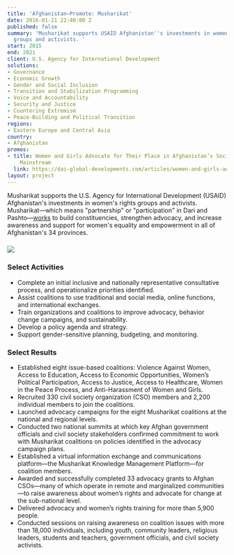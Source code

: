 ```yaml
---
title: 'Afghanistan—Promote: Musharikat'
date: 2016-01-21 22:40:00 Z
published: false
summary: 'Musharikat supports USAID Afghanistan''s investments in women''s rights
  groups and activists. '
start: 2015
end: 2021
client: U.S. Agency for International Development
solutions:
- Governance
- Economic Growth
- Gender and Social Inclusion
- Transition and Stabilization Programming
- Voice and Accountability
- Security and Justice
- Countering Extremism
- Peace-Building and Political Transition
regions:
- Eastern Europe and Central Asia
country:
- Afghanistan
promos:
- title: Women and Girls Advocate for Their Place in Afghanistan’s Social and Political
    Mainstream
  link: https://dai-global-developments.com/articles/women-and-girls-advocate-for-their-place-in-afghanistans-social-and-political-mainstream
layout: project
---
```


Musharikat supports the U.S. Agency for International Development (USAID) Afghanistan's investments in women's rights groups and activists. Musharikat—which means "partnership" or "participation" in Dari and Pashto—[works](https://dai-global-developments.com/articles/women-and-girls-advocate-for-their-place-in-afghanistans-social-and-political-mainstream) to build constituencies, strengthen advocacy, and increase awareness and support for women's equality and empowerment in all of Afghanistan's 34 provinces.

### ![](https://assetify-dai.com/projects/Musharikat-web.jpg)

### Select Activities

* Complete an initial inclusive and nationally representative consultative process, and operationalize priorities identified.
* Assist coalitions to use traditional and social media, online functions, and international exchanges.
* Train organizations and coalitions to improve advocacy, behavior change campaigns, and sustainability.
* Develop a policy agenda and strategy.
* Support gender-sensitive planning, budgeting, and monitoring.

### Select Results

* Established eight issue-based coalitions: Violence Against Women, Access to Education, Access to Economic Opportunities, Women’s Political Participation, Access to Justice, Access to Healthcare, Women in the Peace Process, and Anti-Harassment of Women and Girls.
* Recruited 330 civil society organization (CSO) members and 2,200 individual members to join the coalitions.
* Launched advocacy campaigns for the eight Musharikat coalitions at the national and regional levels.
* Conducted two national summits at which key Afghan government officials and civil society stakeholders confirmed commitment to work with Musharikat coalitions on policies identified in the advocacy campaign plans.
* Established a virtual information exchange and communications platform—the Musharikat Knowledge Management Platform—for coalition members.
* Awarded and successfully completed 33 advocacy grants to Afghan CSOs—many of which operate in remote and marginalized communities—to raise awareness about women’s rights and advocate for change at the sub-national level.
* Delivered advocacy and women’s rights training for more than 5,900 people.
* Conducted sessions on raising awareness on coalition issues with more than 18,000 individuals, including youth, community leaders, religious leaders, students and teachers, government officials, and civil society activists.